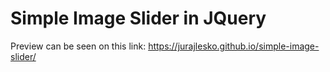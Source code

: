 # Simple Image Slider in JQuery

Preview can be seen on this link: https://jurajlesko.github.io/simple-image-slider/
